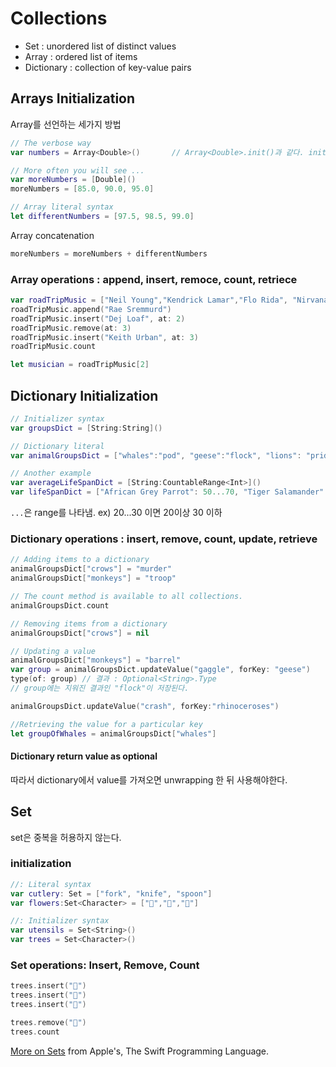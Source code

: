 # Collections

- Set : unordered list of distinct values
- Array : ordered list of items
- Dictionary : collection of key-value pairs

## Arrays Initialization

Array를 선언하는 세가지 방법

```swift
// The verbose way
var numbers = Array<Double>()       // Array<Double>.init()과 같다. init은 생략가능

// More often you will see ...
var moreNumbers = [Double]()
moreNumbers = [85.0, 90.0, 95.0]

// Array literal syntax
let differentNumbers = [97.5, 98.5, 99.0]
```




Array concatenation
```swift
moreNumbers = moreNumbers + differentNumbers
```

### Array operations : append, insert, remoce, count, retriece

```swift
var roadTripMusic = ["Neil Young","Kendrick Lamar","Flo Rida", "Nirvana"]
roadTripMusic.append("Rae Sremmurd")
roadTripMusic.insert("Dej Loaf", at: 2)
roadTripMusic.remove(at: 3)
roadTripMusic.insert("Keith Urban", at: 3)
roadTripMusic.count

let musician = roadTripMusic[2]
```


## Dictionary Initialization

```swift
// Initializer syntax
var groupsDict = [String:String]()

// Dictionary literal
var animalGroupsDict = ["whales":"pod", "geese":"flock", "lions": "pride"]

// Another example
var averageLifeSpanDict = [String:CountableRange<Int>]()
var lifeSpanDict = ["African Grey Parrot": 50...70, "Tiger Salamander": 12...15, "Bottlenose Dolphin": 20...30]
```
`...`은 range를 나타냄. ex) 20...30 이면 20이상 30 이하


### Dictionary operations : insert, remove, count, update, retrieve

```swift
// Adding items to a dictionary
animalGroupsDict["crows"] = "murder"
animalGroupsDict["monkeys"] = "troop"

// The count method is available to all collections.
animalGroupsDict.count

// Removing items from a dictionary
animalGroupsDict["crows"] = nil

// Updating a value
animalGroupsDict["monkeys"] = "barrel"
var group = animalGroupsDict.updateValue("gaggle", forKey: "geese")
type(of: group) // 결과 : Optional<String>.Type
// group에는 지워진 결과인 "flock"이 저장된다.

animalGroupsDict.updateValue("crash", forKey:"rhinoceroses")

//Retrieving the value for a particular key
let groupOfWhales = animalGroupsDict["whales"]
```

#### Dictionary return value as optional

 따라서 dictionary에서 value를 가져오면 unwrapping 한 뒤 사용해야한다.



## Set

 set은 중복을 허용하지 않는다.

### initialization
```swift
//: Literal syntax
var cutlery: Set = ["fork", "knife", "spoon"]
var flowers:Set<Character> = ["🌷","🌹","🌸"]

//: Initializer syntax
var utensils = Set<String>()
var trees = Set<Character>()
```


### Set operations: Insert, Remove, Count
```swift
trees.insert("🌲")
trees.insert("🌳")
trees.insert("🌵")

trees.remove("🌵")
trees.count
```




[More on Sets](https://developer.apple.com/library/ios/documentation/Swift/Conceptual/Swift_Programming_Language/CollectionTypes.html#//apple_ref/doc/uid/TP40014097-CH8-ID484) from Apple's, The Swift Programming Language.


























